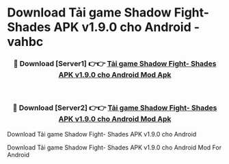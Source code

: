 # Download Tải game Shadow Fight- Shades APK v1.9.0 cho Android - vahbc


<div align="center">
<h3>🔴 Download [Server1] 👉👉 <a href="https://apk-comot.site?title=Tải_game_Shadow_Fight-_Shades_APK_v1.9.0_cho_Android">Tải game Shadow Fight- Shades APK v1.9.0 cho Android Mod Apk</a></h3><br>
<h3>🔴 Download [Server2] 👉👉 <a href="https://apk-comot.site?title=Tải_game_Shadow_Fight-_Shades_APK_v1.9.0_cho_Android">Tải game Shadow Fight- Shades APK v1.9.0 cho Android Mod Apk</a></h3>
</div>



Download Tải game Shadow Fight- Shades APK v1.9.0 cho Android 

Download Tải game Shadow Fight- Shades APK v1.9.0 cho Android Mod For Android